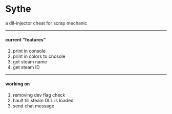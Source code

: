 # Sythe
a dll-injector cheat for scrap mechanic

---
#### current "features"
1. print in console
2. print in colors to cnosole
3. get steam name
4. get steam ID

---
#### working on
1. removing dev flag check
2. hault till steam DLL is loaded
3. send chat message
